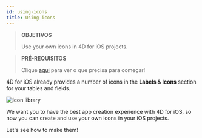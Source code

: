 ```yaml
---
id: using-icons
title: Using icons
---
```


> **OBJETIVOS**
> 
> Use your own icons in 4D for iOS projects.


> **PRÉ-REQUISITOS**
> 
> Clique [aqui](prerequisites.html) para ver o que precisa para começar!


4D for iOS already provides a number of icons in the **Labels & Icons** section for your tables and fields.

![Icon library](assets/en/custom-icons/icon-library.png)

We want you to have the best app creation experience with 4D for iOS, so now you can create and use your own icons in your iOS projects.

Let's see how to make them!